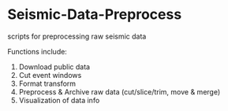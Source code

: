 # Seismic-Data-Preprocess
scripts for preprocessing raw seismic data <br>

Functions include: <br>
1. Download public data <br>
2. Cut event windows <br>
3. Format transform <br>
4. Preprocess & Archive raw data (cut/slice/trim, move & merge) <br>
5. Visualization of data info <br>
